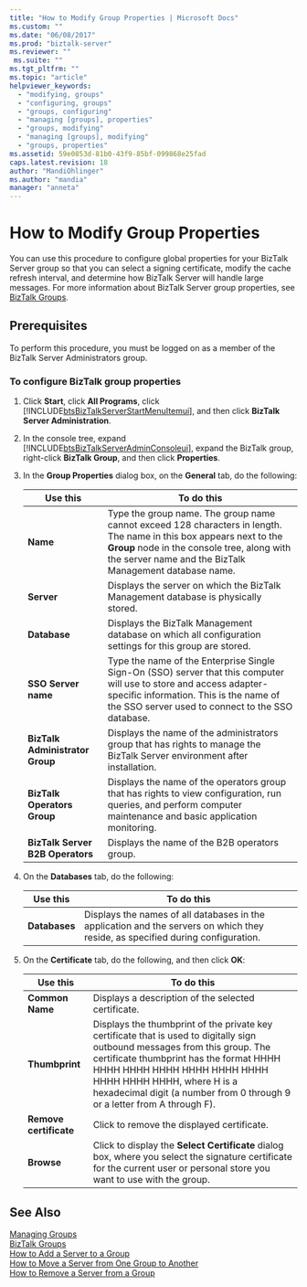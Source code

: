 ```yaml
---
title: "How to Modify Group Properties | Microsoft Docs"
ms.custom: ""
ms.date: "06/08/2017"
ms.prod: "biztalk-server"
ms.reviewer: ""
 ms.suite: ""
ms.tgt_pltfrm: ""
ms.topic: "article"
helpviewer_keywords: 
  - "modifying, groups"
  - "configuring, groups"
  - "groups, configuring"
  - "managing [groups], properties"
  - "groups, modifying"
  - "managing [groups], modifying"
  - "groups, properties"
ms.assetid: 59e0853d-81b0-43f9-85bf-099868e25fad
caps.latest.revision: 18
author: "MandiOhlinger"
ms.author: "mandia"
manager: "anneta"
---
```

# How to Modify Group Properties
You can use this procedure to configure global properties for your BizTalk Server group so that you can select a signing certificate, modify the cache refresh interval, and determine how BizTalk Server will handle large messages. For more information about BizTalk Server group properties, see [BizTalk Groups](../core/biztalk-groups.md).  
  
## Prerequisites  
 To perform this procedure, you must be logged on as a member of the BizTalk Server Administrators group.  
  
### To configure BizTalk group properties  
  
1.  Click **Start**, click **All Programs**, click [!INCLUDE[btsBizTalkServerStartMenuItemui](../includes/btsbiztalkserverstartmenuitemui-md.md)], and then click **BizTalk Server Administration**.  
  
2.  In the console tree, expand [!INCLUDE[btsBizTalkServerAdminConsoleui](../includes/btsbiztalkserveradminconsoleui-md.md)], expand the BizTalk group, right-click **BizTalk Group**, and then click **Properties**.  
  
3.  In the **Group Properties** dialog box, on the **General** tab, do the following:  
  
    |Use this|To do this|  
    |--------------|----------------|  
    |**Name**|Type the group name. The group name cannot exceed 128 characters in length. The name in this box appears next to the **Group** node in the console tree, along with the server name and the BizTalk Management database name.|  
    |**Server**|Displays the server on which the BizTalk Management database is physically stored.|  
    |**Database**|Displays the BizTalk Management database on which all configuration settings for this group are stored.|  
    |**SSO Server name**|Type the name of the Enterprise Single Sign-On (SSO) server that this computer will use to store and access adapter-specific information. This is the name of the SSO server used to connect to the SSO database.|  
    |**BizTalk Administrator Group**|Displays the name of the administrators group that has rights to manage the BizTalk Server environment after installation.|  
    |**BizTalk Operators Group**|Displays the name of the operators group that has rights to view configuration, run queries, and perform computer maintenance and basic application monitoring.|  
    |**BizTalk Server B2B Operators**|Displays the name of the B2B operators group.|  
  
4.  On the **Databases** tab, do the following:  
  
    |Use this|To do this|  
    |--------------|----------------|  
    |**Databases**|Displays the names of all databases in the application and the servers on which they reside, as specified during configuration.|  
  
5.  On the **Certificate** tab, do the following, and then click **OK**:  
  
    |Use this|To do this|  
    |--------------|----------------|  
    |**Common Name**|Displays a description of the selected certificate.|  
    |**Thumbprint**|Displays the thumbprint of the private key certificate that is used to digitally sign outbound messages from this group. The certificate thumbprint has the format HHHH HHHH HHHH HHHH HHHH HHHH HHHH HHHH HHHH HHHH, where H is a hexadecimal digit (a number from 0 through 9 or a letter from A through F).|  
    |**Remove certificate**|Click to remove the displayed certificate.|  
    |**Browse**|Click to display the **Select Certificate** dialog box, where you select the signature certificate for the current user or personal store you want to use with the group.|  
  
## See Also  
 [Managing Groups](../core/managing-groups.md)   
 [BizTalk Groups](../core/biztalk-groups.md)   
 [How to Add a Server to a Group](../core/how-to-add-a-server-to-a-group.md)   
 [How to Move a Server from One Group to Another](../core/how-to-move-a-server-from-one-group-to-another.md)   
 [How to Remove a Server from a Group](../core/how-to-remove-a-server-from-a-group.md)